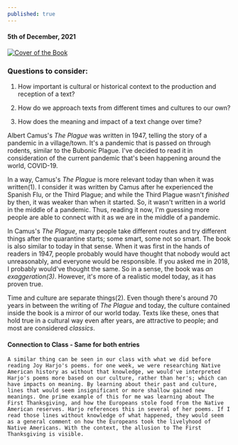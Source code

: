 ```yaml
---
published: true
---
```

#### 5th of December, 2021

[![Cover of the Book](https://www.capstan.be/wp-content/uploads/2020/06/200608_Literary-translation_Industry_Linguistic-Curiosities.jpg)](google.com)
### Questions to consider:

1) How important is cultural or historical context to the production and reception of a text?

2) How do we approach texts from different times and cultures to our own? 

3) How does the meaning and impact of a text change over time? 

Albert Camus's _The Plague_ was written in 1947, telling the story of a pandemic in a village/town. It's a pandemic that is passed on through rodents, similar to the Bubonic Plague. I've decided to read it in consideration of the current pandemic that's been happening around the world, COVID-19. 

In a way, Camus's _The Plague_ is more relevant today than when it was written(1). I consider it was written by Camus after he experienced the Spanish Flu, or the Third Plague; and while the Third Plague wasn't _finished_ by then, it was weaker than when it started. So, it wasn't written in a world in the middle of a pandemic. Thus, reading it now, I'm guessing more people are able to connect with it as we are in the middle of a pandemic. 

In Camus's _The Plague_, many people take different routes and try different things after the quarantine starts; some smart, some not so smart. The book is also similar to today in that sense. When it was first in the hands of readers in 1947, people probably would have thought that nobody would act unreasonably, and everyone would be responsible. If you asked me in 2018, I probably would've thought the same. So in a sense, the book was _an exaggeration(3)_. However, it's more of a realistic model today, as it has proven true.

Time and culture are separate things(2). Even  though there's around 70 years in between the writing of _The Plague_ and today, the culture contained inside the book is a mirror of our world today. Texts like these, ones that hold true in a cultural way even after years, are attractive to people; and most are considered _classics_.

#### Connection to Class - Same for both entries

	A similar thing can be seen in our class with what we did before reading Joy Harjo's poems. for one week, we were researching Native American history as without that knowledge, we would've interpreted Harjo's poems more based on our culture, rather than her's; which can have impacts on meaning. By learning about their past and culture, lines that would seem insignificant or more shallow gained new meanings. One prime example of this for me was learning about The First Thanksgiving, and how the Europeans stole food from the Native American reserves. Harjo references this in several of her poems. If I read those lines without knowledge of what happened, they would seem as a general comment on how the Europeans took the livelyhood of Native Americans. With the context, the allusion to The First Thanksgiving is visible.
